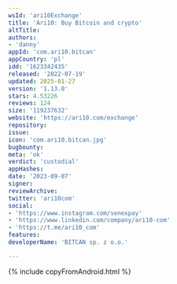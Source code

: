```yaml
---
wsId: 'ari10Exchange'
title: 'Ari10: Buy Bitcoin and crypto'
altTitle: 
authors:
- 'danny'
appId: 'com.ari10.bitcan'
appCountry: 'pl'
idd: '1623342435'
released: '2022-07-19'
updated: 2025-01-27
version: '1.13.0'
stars: 4.53226
reviews: 124
size: '119237632'
website: 'https://ari10.com/exchange'
repository: 
issue: 
icon: 'com.ari10.bitcan.jpg'
bugbounty: 
meta: 'ok'
verdict: 'custodial'
appHashes: 
date: '2023-09-07'
signer: 
reviewArchive: 
twitter: 'ari10com'
social:
- 'https://www.instagram.com/senexpay'
- 'https://www.linkedin.com/company/ari10-com'
- 'https://t.me/ari10_com'
features: 
developerName: 'BITCAN sp. z o.o.'

---
```


{% include copyFromAndroid.html %}